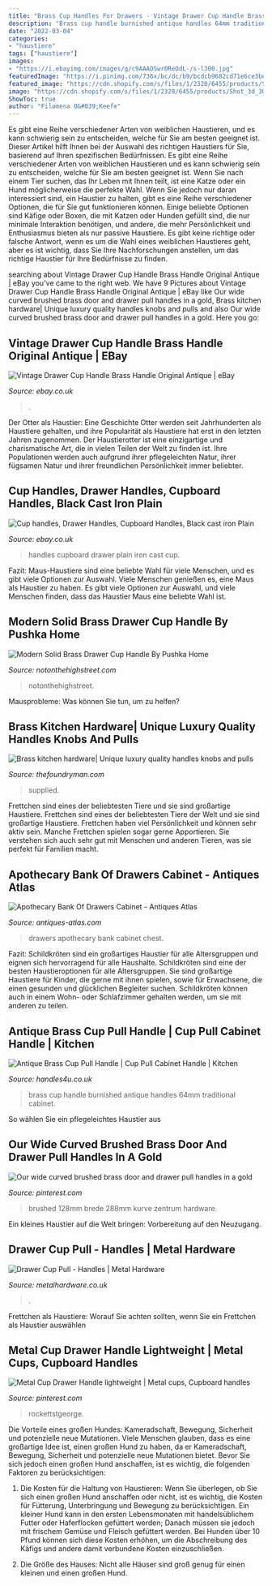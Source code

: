 ```yaml
---
title: "Brass Cup Handles For Drawers - Vintage Drawer Cup Handle Brass Handle Original Antique"
description: "Brass cup handle burnished antique handles 64mm traditional cabinet"
date: "2022-03-04"
categories:
- "haustiere"
tags: ["haustiere"]
images:
- "https://i.ebayimg.com/images/g/c9AAAOSwr0ReOdL-/s-l300.jpg"
featuredImage: "https://i.pinimg.com/736x/bc/dc/b9/bcdcb9682cd71e6ce3bedac96a4d40a6.jpg"
featured_image: "https://cdn.shopify.com/s/files/1/2320/6455/products/Shot_3d_3000.jpg?v=1575409616"
image: "https://cdn.shopify.com/s/files/1/2320/6455/products/Shot_3d_3000.jpg?v=1575409616"
ShowToc: true
author: "Filomena O&#039;Keefe"
---
```



Es gibt eine Reihe verschiedener Arten von weiblichen Haustieren, und es kann schwierig sein zu entscheiden, welche für Sie am besten geeignet ist. Dieser Artikel hilft Ihnen bei der Auswahl des richtigen Haustiers für Sie, basierend auf Ihren spezifischen Bedürfnissen.
Es gibt eine Reihe verschiedener Arten von weiblichen Haustieren und es kann schwierig sein zu entscheiden, welche für Sie am besten geeignet ist. Wenn Sie nach einem Tier suchen, das Ihr Leben mit Ihnen teilt, ist eine Katze oder ein Hund möglicherweise die perfekte Wahl. Wenn Sie jedoch nur daran interessiert sind, ein Haustier zu halten, gibt es eine Reihe verschiedener Optionen, die für Sie gut funktionieren können. Einige beliebte Optionen sind Käfige oder Boxen, die mit Katzen oder Hunden gefüllt sind, die nur minimale Interaktion benötigen, und andere, die mehr Persönlichkeit und Enthusiasmus bieten als nur passive Haustiere. Es gibt keine richtige oder falsche Antwort, wenn es um die Wahl eines weiblichen Haustieres geht, aber es ist wichtig, dass Sie Ihre Nachforschungen anstellen, um das richtige Haustier für Ihre Bedürfnisse zu finden.

	

		
searching about Vintage Drawer Cup Handle Brass Handle Original Antique | eBay you've came to the right web. We have 9 Pictures about Vintage Drawer Cup Handle Brass Handle Original Antique | eBay like Our wide curved brushed brass door and drawer pull handles in a gold, Brass kitchen hardware| Unique luxury quality handles knobs and pulls and also Our wide curved brushed brass door and drawer pull handles in a gold. Here you go:
		
    
## Vintage Drawer Cup Handle Brass Handle Original Antique | EBay

<img loading=lazy src="https://i.ebayimg.com/images/g/c9AAAOSwr0ReOdL-/s-l300.jpg" onerror="this.onerror=null;this.src='https://tse2.mm.bing.net/th?id=OIP.xj769AC-BNafQvHb6Q5e4QAAAA&amp;pid=15.1';" alt="Vintage Drawer Cup Handle Brass Handle Original Antique | eBay">

_Source: ebay.co.uk_

>. 

	

Der Otter als Haustier: Eine Geschichte
Otter werden seit Jahrhunderten als Haustiere gehalten, und ihre Popularität als Haustiere hat erst in den letzten Jahren zugenommen. Der Haustierotter ist eine einzigartige und charismatische Art, die in vielen Teilen der Welt zu finden ist. Ihre Populationen werden auch aufgrund ihrer pflegeleichten Natur, ihrer fügsamen Natur und ihrer freundlichen Persönlichkeit immer beliebter.

    
## Cup Handles, Drawer Handles, Cupboard Handles, Black Cast Iron Plain

<img loading=lazy src="https://i.ebayimg.com/images/g/EdMAAOSwCmNZx2x4/s-l300.jpg" onerror="this.onerror=null;this.src='https://tse3.mm.bing.net/th?id=OIP.XA3CZbqq6GUJA1wgNjIU9AAAAA&amp;pid=15.1';" alt="Cup handles, Drawer Handles, Cupboard Handles, Black cast iron Plain">

_Source: ebay.co.uk_

>handles cupboard drawer plain iron cast cup. 

	

Fazit: Maus-Haustiere sind eine beliebte Wahl für viele Menschen, und es gibt viele Optionen zur Auswahl.
Viele Menschen genießen es, eine Maus als Haustier zu haben. Es gibt viele Optionen zur Auswahl, und viele Menschen finden, dass das Haustier Maus eine beliebte Wahl ist.

    
## Modern Solid Brass Drawer Cup Handle By Pushka Home

<img loading=lazy src="https://cdn.notonthehighstreet.com/fs/16/e7/138d-4276-47f8-82f9-39d3ba62843f/normal_bedroom-kitchen-furniture-cupboard-door-knobs.jpg" onerror="this.onerror=null;this.src='https://tse1.mm.bing.net/th?id=OIP.ZqO3n1OospTQYkS-SV6UugAAAA&amp;pid=15.1';" alt="Modern Solid Brass Drawer Cup Handle By Pushka Home">

_Source: notonthehighstreet.com_

>notonthehighstreet. 

	

Mausprobleme: Was können Sie tun, um zu helfen?

    
## Brass Kitchen Hardware| Unique Luxury Quality Handles Knobs And Pulls

<img loading=lazy src="https://cdn.shopify.com/s/files/1/2320/6455/products/Shot_3d_3000.jpg?v=1575409616" onerror="this.onerror=null;this.src='https://tse4.mm.bing.net/th?id=OIP.qy9vov6HtOTZC84dVpiYuQHaF7&amp;pid=15.1';" alt="Brass kitchen hardware| Unique luxury quality handles knobs and pulls">

_Source: thefoundryman.com_

>supplied. 

	

Frettchen sind eines der beliebtesten Tiere und sie sind großartige Haustiere.
Frettchen sind eines der beliebtesten Tiere der Welt und sie sind großartige Haustiere. Frettchen haben viel Persönlichkeit und können sehr aktiv sein. Manche Frettchen spielen sogar gerne Apportieren. Sie verstehen sich auch sehr gut mit Menschen und anderen Tieren, was sie perfekt für Familien macht.

    
## Apothecary Bank Of Drawers Cabinet - Antiques Atlas

<img loading=lazy src="https://images.antiquesatlas.com/dealer-stock-images/antiquestourfinder/Apothecary_Bank_of_Drawers_as333a074z-3.jpg" onerror="this.onerror=null;this.src='https://tse2.mm.bing.net/th?id=OIP.Vx7Ea-yGcPvnQtl4oLwlIwEsDh&amp;pid=15.1';" alt="Apothecary Bank Of Drawers Cabinet - Antiques Atlas">

_Source: antiques-atlas.com_

>drawers apothecary bank cabinet chest. 

	

Fazit: Schildkröten sind ein großartiges Haustier für alle Altersgruppen und eignen sich hervorragend für alle Haushalte.
Schildkröten sind eine der besten Haustieroptionen für alle Altersgruppen. Sie sind großartige Haustiere für Kinder, die gerne mit ihnen spielen, sowie für Erwachsene, die einen gesunden und glücklichen Begleiter suchen. Schildkröten können auch in einem Wohn- oder Schlafzimmer gehalten werden, um sie mit anderen zu teilen.

    
## Antique Brass Cup Pull Handle | Cup Pull Cabinet Handle | Kitchen

<img loading=lazy src="https://www.handles4u.co.uk/custom/upload/images/products/1/506x506/FTD555ABB.jpg" onerror="this.onerror=null;this.src='https://tse4.mm.bing.net/th?id=OIP.avfhALJiIvwauIIjeEpucwHaHa&amp;pid=15.1';" alt="Antique Brass Cup Pull Handle | Cup Pull Cabinet Handle | Kitchen">

_Source: handles4u.co.uk_

>brass cup handle burnished antique handles 64mm traditional cabinet. 

	

So wählen Sie ein pflegeleichtes Haustier aus

    
## Our Wide Curved Brushed Brass Door And Drawer Pull Handles In A Gold

<img loading=lazy src="https://i.pinimg.com/736x/bc/dc/b9/bcdcb9682cd71e6ce3bedac96a4d40a6.jpg" onerror="this.onerror=null;this.src='https://tse4.mm.bing.net/th?id=OIP.K5wne_3nN1Qvz1_4YzEDnQHaHa&amp;pid=15.1';" alt="Our wide curved brushed brass door and drawer pull handles in a gold">

_Source: pinterest.com_

>brushed 128mm brede 288mm kurve zentrum hardware. 

	

Ein kleines Haustier auf die Welt bringen: Vorbereitung auf den Neuzugang.

    
## Drawer Cup Pull - Handles | Metal Hardware

<img loading=lazy src="https://d186g02jeli8ng.cloudfront.net/catalog/product/cache/0fbb98ee9a65193388ec7c2ce4e8c0d4/b/d/bdp-3-mh-pl_lrg_6.jpg" onerror="this.onerror=null;this.src='https://tse3.mm.bing.net/th?id=OIP.Qfb7epdrWnb-MVOU7RCotwHaHa&amp;pid=15.1';" alt="Drawer Cup Pull - Handles | Metal Hardware">

_Source: metalhardware.co.uk_

>. 

	

Frettchen als Haustiere: Worauf Sie achten sollten, wenn Sie ein Frettchen als Haustier auswählen

    
## Metal Cup Drawer Handle Lightweight | Metal Cups, Cupboard Handles

<img loading=lazy src="https://i.pinimg.com/474x/4b/bf/22/4bbf22e8bc0a0d916e006164ef9a6f6a--drawer-handles-door-handles.jpg" onerror="this.onerror=null;this.src='https://tse3.mm.bing.net/th?id=OIP.iPXUHdSwi04NVaJjNvPJOgHaLH&amp;pid=15.1';" alt="Metal Cup Drawer Handle lightweight | Metal cups, Cupboard handles">

_Source: pinterest.com_

>rockettstgeorge. 

	

Die Vorteile eines großen Hundes: Kameradschaft, Bewegung, Sicherheit und potenzielle neue Mutationen.
Viele Menschen glauben, dass es eine großartige Idee ist, einen großen Hund zu haben, da er Kameradschaft, Bewegung, Sicherheit und potenzielle neue Mutationen bietet. Bevor Sie sich jedoch einen großen Hund anschaffen, ist es wichtig, die folgenden Faktoren zu berücksichtigen:
1) Die Kosten für die Haltung von Haustieren: Wenn Sie überlegen, ob Sie sich einen großen Hund anschaffen oder nicht, ist es wichtig, die Kosten für Fütterung, Unterbringung und Bewegung zu berücksichtigen. Ein kleiner Hund kann in den ersten Lebensmonaten mit handelsüblichem Futter oder Haferflocken gefüttert werden; Danach müssen sie jedoch mit frischem Gemüse und Fleisch gefüttert werden. Bei Hunden über 10 Pfund können sich diese Kosten erhöhen, um die Abschreibung des Käfigs und andere damit verbundene Kosten einzuschließen.

2) Die Größe des Hauses: Nicht alle Häuser sind groß genug für einen kleinen und einen großen Hund.

